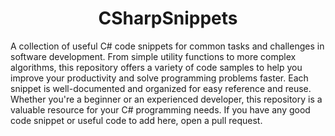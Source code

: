 
<h1 align="center">CSharpSnippets</h1>

A collection of useful C# code snippets for common tasks and challenges in software development. From simple utility functions to more complex algorithms, this repository offers a variety of code samples to help you improve your productivity and solve programming problems faster. Each snippet is well-documented and organized for easy reference and reuse. Whether you're a beginner or an experienced developer, this repository is a valuable resource for your C# programming needs. If you have any good code snippet or useful code to add here, open a pull request.
